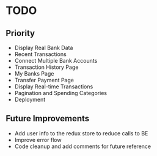 # TODO

## Priority

- Display Real Bank Data
- Recent Transactions
- Connect Multiple Bank Accounts
- Transaction History Page
- My Banks Page
- Transfer Payment Page
- Display Real-time Transactions
- Pagination and Spending Categories
- Deployment

## Future Improvements

- Add user info to the redux store to reduce calls to BE
- Improve error flow
- Code cleanup and add comments for future reference
